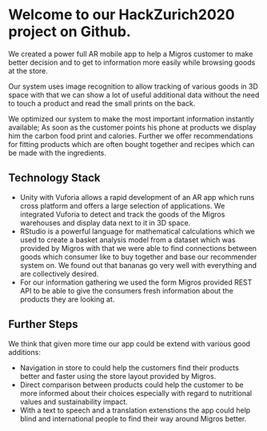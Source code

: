 # Welcome to our HackZurich2020 project on Github. 

We created a power full AR mobile app to help a Migros customer to make better decision and to get to information more easily while browsing goods at the store.

Our system uses image recognition to allow tracking of various goods in 3D space with that we can show a lot of useful additional data without the need to touch a product and read the small prints on the back.

We optimized our system to make the most important information instantly available; As soon as the customer points his phone at products we display him the carbon food print and calories. Further we offer recommendations for fitting products which are often bought together and recipes which can be made with the ingredients.

## Technology Stack
- Unity with Vuforia allows a rapid development of an AR app which runs  cross platform and offers a large selection of applications. We integrated Vuforia to detect and track the goods of the Migros warehouses and display data next to it in 3D space.
- RStudio is a powerful language for mathematical calculations which we used to create a basket analysis model from a dataset which was provided by Migros with that we were able to find connections between goods which consumer like to buy together and base our recommender system on. We found out that bananas go very well with everything and are collectively desired.
- For our information gathering we used the form Migros provided REST API to be able to give the consumers fresh information about the products they are looking at. 

## Further Steps
We think that given more time our app could be extend with various good additions:
- Navigation in store to could help the customers find their products better and faster using the store layout provided by Migros.
- Direct comparison between products could help the customer to be more informed about their choices especially with regard to nutritional values and sustainability impact.
- With a text to speech and a translation extenstions the app could help blind and international people to find their way around Migros better.
